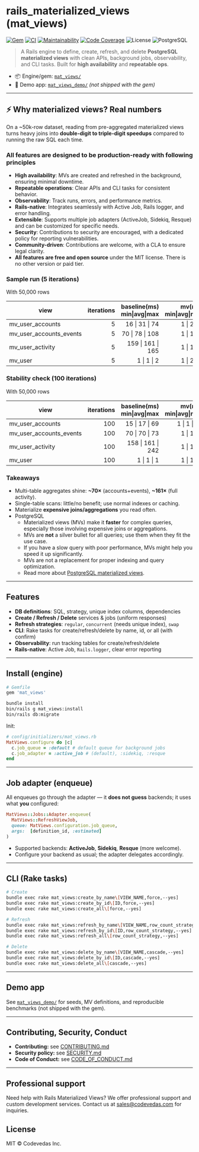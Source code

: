 # rails_materialized_views (mat_views)

[![Gem](https://img.shields.io/gem/v/mat_views.svg?style=flat-square)](https://rubygems.org/gems/mat_views)
[![CI](https://github.com/Code-Vedas/rails_materialized_views/actions/workflows/ci.yml/badge.svg)](https://github.com/Code-Vedas/rails_materialized_views/actions/workflows/ci.yml)
[![Maintainability](https://qlty.sh/gh/Code-Vedas/projects/rails_materialized_views/maintainability.svg)](https://qlty.sh/gh/Code-Vedas/projects/rails_materialized_views)
[![Code Coverage](https://qlty.sh/gh/Code-Vedas/projects/rails_materialized_views/coverage.svg)](https://qlty.sh/gh/Code-Vedas/projects/rails_materialized_views)
![License](https://img.shields.io/badge/license-MIT-blue.svg?style=flat-square)
![PostgreSQL](https://img.shields.io/badge/PostgreSQL-12%2B-336791?style=flat-square&logo=postgresql&logoColor=white)

> A Rails engine to define, create, refresh, and delete **PostgreSQL materialized views** with clean APIs, background jobs, observability, and CLI tasks. Built for **high availability** and **repeatable ops**.

- 📦 Engine/gem: [`mat_views/`](./mat_views)
- 🧪 Demo app: [`mat_views_demo/`](./mat_views_demo) _(not shipped with the gem)_

---

## ⚡ Why materialized views? Real numbers

On a \~50k-row dataset, reading from pre-aggregated materialized views turns heavy joins into **double-digit to triple-digit speedups** compared to running the raw SQL each time.

### All features are designed to be **production-ready** with following principles

- **High availability**: MVs are created and refreshed in the background, ensuring minimal downtime.
- **Repeatable operations**: Clear APIs and CLI tasks for consistent behavior.
- **Observability**: Track runs, errors, and performance metrics.
- **Rails-native**: Integrates seamlessly with Active Job, Rails logger, and error handling.
- **Extensible**: Supports multiple job adapters (ActiveJob, Sidekiq, Resque) and can be customized for specific needs.
- **Security**: Contributions to security are encouraged, with a dedicated policy for reporting vulnerabilities.
- **Community-driven**: Contributions are welcome, with a CLA to ensure legal clarity.
- **All features are free and open source** under the MIT license. There is no other version or paid tier.

### Sample run (5 iterations)

With 50,000 rows

| view                    | iterations | baseline(ms) min\|avg\|max | mv(ms) min\|avg\|max | speedup_avg |
| ----------------------- | ---------: | -------------------------: | -------------------: | ----------: |
| mv_user_accounts        |          5 |             16 \| 31 \| 74 |          1 \| 2 \| 5 |        15.5 |
| mv_user_accounts_events |          5 |            70 \| 78 \| 108 |          1 \| 1 \| 2 |        78.0 |
| mv_user_activity        |          5 |          159 \| 161 \| 165 |          1 \| 1 \| 2 |       161.0 |
| mv_user                 |          5 |                1 \| 1 \| 2 |          1 \| 2 \| 7 |         0.5 |

### Stability check (100 iterations)

With 50,000 rows

| view                    | iterations | baseline(ms) min\|avg\|max | mv(ms) min\|avg\|max | speedup_avg |
| ----------------------- | ---------: | -------------------------: | -------------------: | ----------: |
| mv_user_accounts        |        100 |             15 \| 17 \| 69 |         1 \| 1 \| 20 |        17.0 |
| mv_user_accounts_events |        100 |             70 \| 70 \| 73 |          1 \| 1 \| 3 |        70.0 |
| mv_user_activity        |        100 |          158 \| 161 \| 242 |          1 \| 1 \| 2 |       161.0 |
| mv_user                 |        100 |                1 \| 1 \| 1 |          1 \| 1 \| 2 |         0.5 |

### Takeaways

- Multi-table aggregates shine: **\~70×** (accounts+events), **\~161×** (full activity).
- Single-table scans: little/no benefit; use normal indexes or caching.
- Materialize **expensive joins/aggregations** you read often.
- PostgreSQL
  - Materialized views (MVs) make it **faster** for complex queries, especially those involving expensive joins or aggregations.
  - MVs are **not** a silver bullet for all queries; use them when they fit the use case.
  - If you have a slow query with poor performance, MVs might help you speed it up significantly.
  - MVs are not a replacement for proper indexing and query optimization.
  - Read more about [PostgreSQL materialized views](https://www.postgresql.org/docs/current/rules-materializedviews.html).

---

## Features

- **DB definitions**: SQL, strategy, unique index columns, dependencies
- **Create / Refresh / Delete** services & jobs (uniform responses)
- **Refresh strategies**: `regular`, `concurrent` (needs unique index), `swap`
- **CLI**: Rake tasks for create/refresh/delete by name, id, or all (with confirm)
- **Observability**: run tracking tables for create/refresh/delete
- **Rails-native**: Active Job, `Rails.logger`, clear error reporting

---

## Install (engine)

```ruby
# Gemfile
gem 'mat_views'
```

```bash
bundle install
bin/rails g mat_views:install
bin/rails db:migrate
```

Init:

```ruby
# config/initializers/mat_views.rb
MatViews.configure do |c|
  c.job_queue = :default # default queue for background jobs
  c.job_adapter = :active_job # (default), :sidekiq, :resque
end
```

---

## Job adapter (enqueue)

All enqueues go through the adapter — it **does not guess** backends; it uses what **you** configured:

```ruby
MatViews::Jobs::Adapter.enqueue(
  MatViews::RefreshViewJob,
  queue: MatViews.configuration.job_queue,
  args:  [definition_id, :estimated]
)
```

- Supported backends: **ActiveJob**, **Sidekiq**, **Resque** (more welcome).
- Configure your backend as usual; the adapter delegates accordingly.

---

## CLI (Rake tasks)

```bash
# Create
bundle exec rake mat_views:create_by_name\[VIEW_NAME,force,--yes]
bundle exec rake mat_views:create_by_id\[ID,force,--yes]
bundle exec rake mat_views:create_all\[force,--yes]

# Refresh
bundle exec rake mat_views:refresh_by_name\[VIEW_NAME,row_count_strategy,--yes]
bundle exec rake mat_views:refresh_by_id\[ID,row_count_strategy,--yes]
bundle exec rake mat_views:refresh_all\[row_count_strategy,--yes]

# Delete
bundle exec rake mat_views:delete_by_name\[VIEW_NAME,cascade,--yes]
bundle exec rake mat_views:delete_by_id\[ID,cascade,--yes]
bundle exec rake mat_views:delete_all\[cascade,--yes]
```

---

## Demo app

See [`mat_views_demo/`](./mat_views_demo) for seeds, MV definitions, and reproducible benchmarks (not shipped with the gem).

---

## Contributing, Security, Conduct

- **Contributing:** see [CONTRIBUTING.md](./CONTRIBUTING.md)
- **Security policy:** see [SECURITY.md](./SECURITY.md)
- **Code of Conduct:** see [CODE_OF_CONDUCT.md](./CODE_OF_CONDUCT.md)

---

## Professional support

Need help with Rails Materialized Views? We offer professional support and custom development services. Contact us at [sales@codevedas.com](mailto:sales@codevedas.com) for inquiries.

## License

MIT © Codevedas Inc.
